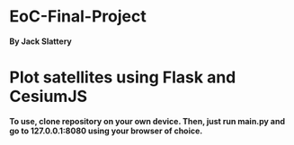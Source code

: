 # EoC-Final-Project
**By Jack Slattery**

# Plot satellites using Flask and CesiumJS
**To use, clone repository on your own device.
Then, just run main.py and go to 127.0.0.1:8080 using your browser of choice.**

